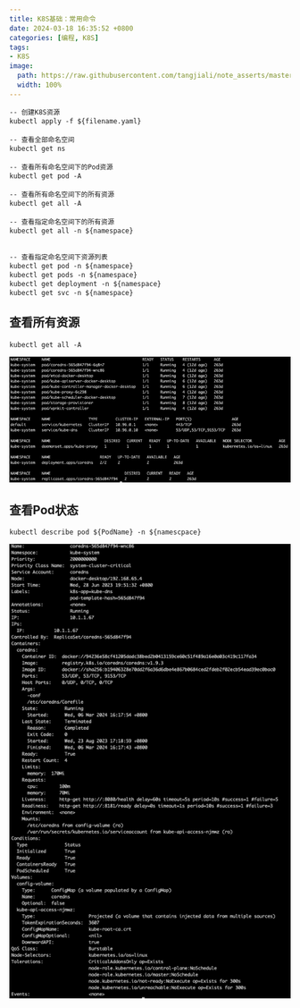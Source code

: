 ```yaml
---
title: K8S基础：常用命令
date: 2024-03-18 16:35:52 +0800
categories: [编程, K8S]
tags:
- K8S
image:
  path: https://raw.githubusercontent.com/tangjiali/note_asserts/master/齐简笔记/202403181638631.png
  width: 100%
---
```


```shell
-- 创建K8S资源
kubectl apply -f ${filename.yaml}

-- 查看全部命名空间
kubectl get ns

-- 查看所有命名空间下的Pod资源
kubectl get pod -A

-- 查看所有命名空间下的所有资源
kubectl get all -A

-- 查看指定命名空间下的所有资源
kubectl get all -n ${namespace}


```

```shell
-- 查看指定命名空间下资源列表
kubectl get pod -n ${namespace}
kubectl get pods -n ${namespace}
kubectl get deployment -n ${namespace}
kubectl get svc -n ${namespace}
```

## 查看所有资源

```shell
kubectl get all -A
```

![image-20240318164625497](https://raw.githubusercontent.com/tangjiali/note_asserts/master/齐简笔记/202403181646558.png)

## 查看Pod状态

```shell
kubectl describe pod ${PodName} -n ${namescpace}
```

![image-20240318164815304](https://raw.githubusercontent.com/tangjiali/note_asserts/master/齐简笔记/202403181649690.png)
